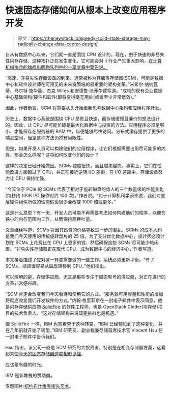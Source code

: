 # 快速固态存储如何从根本上改变应用程序开发

> 原文：<https://thenewstack.io/speedy-solid-state-storage-may-radically-change-data-center-design/>

自从有数据中心以来，它们就一直是围绕 CPU 设计的。现在，由于快速的非易失性闪存存储，这种拓扑正在发生变化，它可能会对 it 行业产生重大影响，[在计算机械协会的旗舰出版物队列中的一篇文章中警告说。](https://queue.acm.org/detail.cfm?id=2874238)

“高速、非易失性存储设备的到来，通常被称为存储类存储器(SCM)，可能是数据中心和软件设计师在可预见的未来将面临的最重要的架构变革，”米希尔·纳纳瓦蒂、马尔特·施华蔻、杰克 Wires 和安德鲁·沃菲尔德写道。“成堆的现有企业数据中心基础架构(硬件和软件)即将变得毫无用处(或者至少非常低效)。”

因此，作者断言，SCM 将需要从头开始重新思考数据中心架构和应用程序开发。

历史上，数据中心系统是围绕 CPU 昂贵且快速，而存储缓慢且廉价的想法设计的。因此，让 CPU 尽可能忙碌是最大化数据中心投资的方法。应用程序必须足够小，才能保存在服务器的 RAM 中，以便能够尽快访问。分布式缓存提供了更多的喘息空间，但是这种方法仍然有局限性。

但是，如果开发人员可以构建他们的应用程序，让它们根据需要占用尽可能多的内存，那会怎么样呢？这将如何改变他们的设计？

这样的决定已经开始做出。SCMs 速度很快，而且越来越快。事实上，它们在性能改进方面超过了 CPU，并正在接近逆转 I/O 差距，在 I/O 差距中，存储设备努力让 CPU 保持忙碌。

“今天位于 PCIe 的 SCMs 代表了相对于旋转磁盘的惊人的三个数量级的性能变化(每秒约 100K I/O 操作对约 100 次)，”作者说。“对于计算机科学家来说，我们对底层硬件组件所做的性能假设很少会改变 1000 倍或更多。”

这是什么意思？有一天，开发人员可能不再需要考虑如何构建他们的程序，以便在狭小的内存范围内工作，从而保持高吞吐量。

文章继续写道，SCMs 将因其昂贵的价格导致进一步的混乱。SCMs 的成本大约是我们今天使用的传统旋转盘片的 25 倍。为了充分优化数据中心，设计师必须计划在 SCMs 上花费比在 CPU 上更多的钱，然后确保这些 SCMs 尽可能少地闲置。“非易失性存储器正在取代 CPU，成为数据中心的经济中心，”作者写道。

本文接着描述了应对这一转变需要做的一些工作。系统必须重新平衡。“有了 SCMs，瓶颈很容易从磁盘转移到 CPU，”他们指出。

可以理解的是，存储供应商，尤其是那些专注于固态型号的供应商，对正在进行的变革非常感兴趣。

“SCM 肯定会改变我们今天看待和使用它的方式。“服务器可用容量和性能的增加将彻底改变我们开发软件的方式，”约翰·格里菲斯在一封电子邮件中表示同意，他是闪存存储供应商 [SolidFire](http://www.solidfire.com/) 的软件工程师，也是 OpenStack Cinder(块存储)项目的技术负责人。“这对存储架构来说既是挑战也是机遇。”

像 SolidFire 一样，IBM 也寄希望于这种转变。“IBM 已经预见到了这种变化，并在几年前就开始了转型，”IBM 研究员、副总裁兼存储首席技术官 Vincent Hsu 在一封电子邮件中告诉我们。

Hsu 指出，该公司一直是 SCM 研究的大投资者，特别是在相变存储器方面，这看起来[使今天的固态存储器速度相形见绌](http://www.extremetech.com/extreme/182096-ibm-demonstrates-next-gen-phase-change-memory-thats-up-to-275-times-faster-than-your-ssd)。

应该是有趣的时光。

IBM 是新堆栈的赞助商。

专题图片:[纽约布什维克街头艺术](http://joabj.com/Photos/2013/1302-SA-Bushwick-Dog.html)。

<svg xmlns:xlink="http://www.w3.org/1999/xlink" viewBox="0 0 68 31" version="1.1"><title>Group</title> <desc>Created with Sketch.</desc></svg>